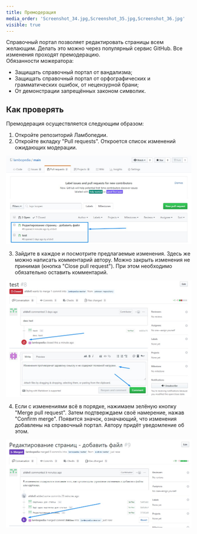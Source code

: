```yaml
---
title: Премодерация
media_order: 'Screenshot_34.jpg,Screenshot_35.jpg,Screenshot_36.jpg'
visible: true
---
```


Справочный портал позволяет редактировать страницы всем желающим. Делать это можно через популярный сервис GitHub. Все изменения проходят премодерацию.  
Обязанности можератора:
* Защищать справочный портал от вандализма;
* Защищать справочный портал от орфографических и грамматических ошибок, от нецензурной брани;
* От демонстрации запрещённых законом символик.

## Как проверять
Премодерация осуществляется следующим образом:
1. Откройте репозиторий Ламбопедии.
2. Откройте вкладку "Pull requests". Откроется список изменений ожидающих модерации.

![](Screenshot_34.jpg)

3. Зайдите в каждое и посмотрите предлагаемые изменения. Здесь же можно написать комментарий автору. Можно закрыть изменения не принимая (кнопка "Close pull request"). При этом необходимо обязательно оставить комментарий.

![](Screenshot_36.jpg)

4. Если с изменениями всё в порядке, нажимаем зелёную кнопку "Merge pull request". Затем подтверждаем своё намерение, нажав "Confirm merge". Появится значок, означающий, что изменения добавлены на справочный портал. Автору придёт уведомление об этом.

![](Screenshot_35.jpg)
